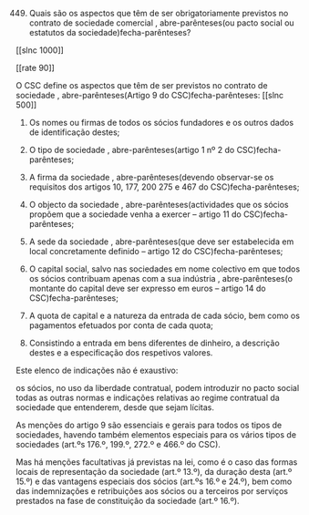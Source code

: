 449.  Quais  são  os  aspectos  que  têm  de  ser  obrigatoriamente  previstos  no contrato  de  sociedade  comercial  , abre-parênteses(ou  pacto  social  ou  estatutos  da sociedade)fecha-parênteses?

[[slnc 1000]]

[[rate 90]]

O  CSC  define os aspectos que têm de ser previstos no contrato de sociedade  , abre-parênteses(Artigo 9 do CSC)fecha-parênteses:
[[slnc 500]]

1)  Os  nomes  ou  firmas  de  todos  os  sócios  fundadores  e  os  outros  dados  de identificação destes;

2) O tipo  de sociedade , abre-parênteses(artigo 1 nº  2 do CSC)fecha-parênteses;

3)  A  firma  da  sociedade  , abre-parênteses(devendo  observar-se  os  requisitos  dos  artigos  10, 177,  200  275  e 467  do CSC)fecha-parênteses;

4)  O  objecto  da  sociedade  , abre-parênteses(actividades  que  os  sócios  propõem  que  a  sociedade venha a exercer – artigo 11  do CSC)fecha-parênteses;

5) A  sede  da  sociedade  , abre-parênteses(que  deve  ser  estabelecida  em  local  concretamente definido  – artigo 12 do CSC)fecha-parênteses;

6)  O  capital social,  salvo  nas  sociedades  em  nome  colectivo em que todos os sócios contribuam  apenas  com  a  sua  indústria  , abre-parênteses(o  montante  do  capital  deve  ser  expresso em  euros –  artigo 14 do CSC)fecha-parênteses;

7)  A  quota  de  capital  e  a  natureza  da  entrada  de  cada  sócio,  bem  como  os pagamentos  efetuados por conta de cada quota;

8)  Consistindo  a  entrada  em  bens  diferentes  de  dinheiro,  a  descrição  destes  e  a especificação dos respetivos valores.

Este  elenco  de  indicações  não  é  exaustivo:

os  sócios,  no  uso  da  liberdade contratual,  podem  introduzir  no  pacto  social  todas  as  outras  normas  e  indicações relativas  ao  regime  contratual  da  sociedade  que  entenderem,  desde  que  sejam lícitas.

As  menções  do  artigo 9  são  essenciais  e  gerais  para  todos  os  tipos  de sociedades,  havendo  também  elementos  especiais  para  os  vários  tipos  de sociedades (art.ºs 176.º,  199.º,  272.º  e 466.º do  CSC).

Mas  há menções facultativas  já  previstas  na  lei,  como  é  o caso das formas locais de  representação  da  sociedade  (art.º  13.º),  da  duração  desta  (art.º  15.º)  e  das vantagens  especiais  dos  sócios  (art.ºs  16.º  e  24.º), bem como das indemnizações e retribuições  aos  sócios  ou a terceiros por serviços prestados na fase de constituição da sociedade (art.º 16.º).



